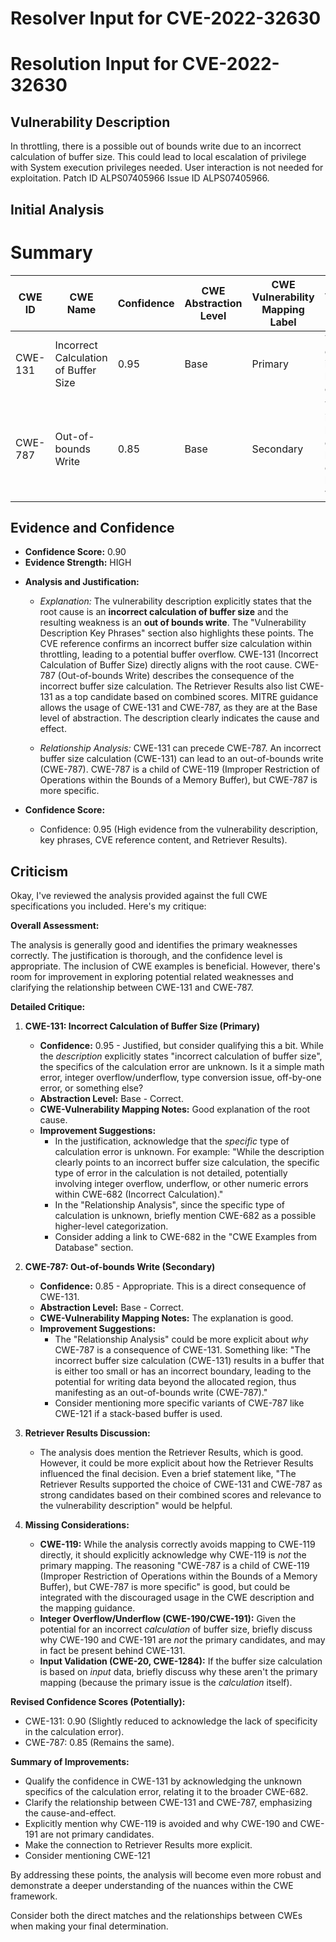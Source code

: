# Resolver Input for CVE-2022-32630

# Resolution Input for CVE-2022-32630

## Vulnerability Description
In throttling, there is a possible out of bounds write due to an incorrect calculation of buffer size. This could lead to local escalation of privilege with System execution privileges needed. User interaction is not needed for exploitation. Patch ID ALPS07405966 Issue ID ALPS07405966.

## Initial Analysis
# Summary
| CWE ID | CWE Name | Confidence | CWE Abstraction Level | CWE Vulnerability Mapping Label | CWE-Vulnerability Mapping Notes |
|---|---|---|---|---|---|
| CWE-131 | Incorrect Calculation of Buffer Size | 0.95 | Base | Primary | The root cause is an incorrect buffer size calculation. |
| CWE-787 | Out-of-bounds Write | 0.85 | Base | Secondary | The incorrect buffer size calculation leads to an out-of-bounds write. |

## Evidence and Confidence

*   **Confidence Score:** 0.90
*   **Evidence Strength:** HIGH

- **Analysis and Justification:**  
  - *Explanation:* The vulnerability description explicitly states that the root cause is an **incorrect calculation of buffer size** and the resulting weakness is an **out of bounds write**. The "Vulnerability Description Key Phrases" section also highlights these points. The CVE reference confirms an incorrect buffer size calculation within throttling, leading to a potential buffer overflow. CWE-131 (Incorrect Calculation of Buffer Size) directly aligns with the root cause. CWE-787 (Out-of-bounds Write) describes the consequence of the incorrect buffer size calculation. The Retriever Results also list CWE-131 as a top candidate based on combined scores. MITRE guidance allows the usage of CWE-131 and CWE-787, as they are at the Base level of abstraction. The description clearly indicates the cause and effect.

  - *Relationship Analysis:* CWE-131 can precede CWE-787. An incorrect buffer size calculation (CWE-131) can lead to an out-of-bounds write (CWE-787). CWE-787 is a child of CWE-119 (Improper Restriction of Operations within the Bounds of a Memory Buffer), but CWE-787 is more specific.

- **Confidence Score:**  
  - Confidence: 0.95 (High evidence from the vulnerability description, key phrases, CVE reference content, and Retriever Results).

## Criticism
Okay, I've reviewed the analysis provided against the full CWE specifications you included. Here's my critique:

**Overall Assessment:**

The analysis is generally good and identifies the primary weaknesses correctly. The justification is thorough, and the confidence level is appropriate. The inclusion of CWE examples is beneficial. However, there's room for improvement in exploring potential related weaknesses and clarifying the relationship between CWE-131 and CWE-787.

**Detailed Critique:**

1.  **CWE-131: Incorrect Calculation of Buffer Size (Primary)**
    *   **Confidence:** 0.95 - Justified, but consider qualifying this a bit. While the *description* explicitly states "incorrect calculation of buffer size", the specifics of the calculation error are unknown. Is it a simple math error, integer overflow/underflow, type conversion issue, off-by-one error, or something else?
    *   **Abstraction Level:** Base - Correct.
    *   **CWE-Vulnerability Mapping Notes:** Good explanation of the root cause.
    *   **Improvement Suggestions:**
        *   In the justification, acknowledge that the *specific* type of calculation error is unknown.  For example:  "While the description clearly points to an incorrect buffer size calculation, the specific type of error in the calculation is not detailed, potentially involving integer overflow, underflow, or other numeric errors within CWE-682 (Incorrect Calculation)."
        *   In the "Relationship Analysis", since the specific type of calculation is unknown, briefly mention CWE-682 as a possible higher-level categorization.
        *   Consider adding a link to CWE-682 in the "CWE Examples from Database" section.

2.  **CWE-787: Out-of-bounds Write (Secondary)**
    *   **Confidence:** 0.85 - Appropriate.  This is a direct consequence of CWE-131.
    *   **Abstraction Level:** Base - Correct.
    *   **CWE-Vulnerability Mapping Notes:** The explanation is good.
    *   **Improvement Suggestions:**
        *   The "Relationship Analysis" could be more explicit about *why* CWE-787 is a consequence of CWE-131. Something like:  "The incorrect buffer size calculation (CWE-131) results in a buffer that is either too small or has an incorrect boundary, leading to the potential for writing data beyond the allocated region, thus manifesting as an out-of-bounds write (CWE-787)."
        *   Consider mentioning more specific variants of CWE-787 like CWE-121 if a stack-based buffer is used.

3.  **Retriever Results Discussion:**

    *   The analysis does mention the Retriever Results, which is good. However, it could be more explicit about how the Retriever Results influenced the final decision. Even a brief statement like, "The Retriever Results supported the choice of CWE-131 and CWE-787 as strong candidates based on their combined scores and relevance to the vulnerability description" would be helpful.

4.  **Missing Considerations:**

    *   **CWE-119:**  While the analysis correctly avoids mapping to CWE-119 directly, it should explicitly acknowledge why CWE-119 is *not* the primary mapping. The reasoning "CWE-787 is a child of CWE-119 (Improper Restriction of Operations within the Bounds of a Memory Buffer), but CWE-787 is more specific" is good, but could be integrated with the discouraged usage in the CWE description and the mapping guidance.
    *   **Integer Overflow/Underflow (CWE-190/CWE-191):** Given the potential for an incorrect *calculation* of buffer size, briefly discuss why CWE-190 and CWE-191 are *not* the primary candidates, and may in fact be present behind CWE-131.
    *   **Input Validation (CWE-20, CWE-1284):** If the buffer size calculation is based on *input* data, briefly discuss why these aren't the primary mapping (because the primary issue is the *calculation* itself).

**Revised Confidence Scores (Potentially):**

*   CWE-131: 0.90 (Slightly reduced to acknowledge the lack of specificity in the calculation error).
*   CWE-787: 0.85 (Remains the same).

**Summary of Improvements:**

*   Qualify the confidence in CWE-131 by acknowledging the unknown specifics of the calculation error, relating it to the broader CWE-682.
*   Clarify the relationship between CWE-131 and CWE-787, emphasizing the cause-and-effect.
*   Explicitly mention why CWE-119 is avoided and why CWE-190 and CWE-191 are not primary candidates.
*   Make the connection to Retriever Results more explicit.
*   Consider mentioning CWE-121

By addressing these points, the analysis will become even more robust and demonstrate a deeper understanding of the nuances within the CWE framework.

Consider both the direct matches and the relationships between CWEs
when making your final determination.
        